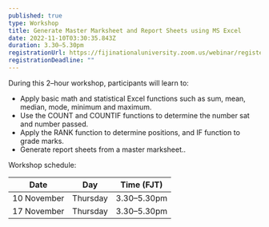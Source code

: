 ```yaml
---
published: true
type: Workshop
title: Generate Master Marksheet and Report Sheets using MS Excel
date: 2022-11-10T03:30:35.843Z
duration: 3.30–5.30pm
registrationUrl: https://fijinationaluniversity.zoom.us/webinar/register/WN_FAmle4gFSj6uMBECDf_HpQ
registrationDeadline: ""
---
```

During this 2–hour workshop, participants will learn to:

* Apply basic math and statistical Excel functions such as sum, mean, median, mode,
  minimum and maximum.
* Use the COUNT and COUNTIF functions to determine the number sat and number passed.
* Apply the RANK function to determine positions, and IF function to grade marks.
* Generate report sheets from a master marksheet..

Workshop schedule: 

| Date         | Day       | Time (FJT)  |
| ------------ | --------- | ----------- |
| 10 November  | Thursday  | 3.30–5.30pm |
| 17 November  | Thursday  | 3.30–5.30pm |

